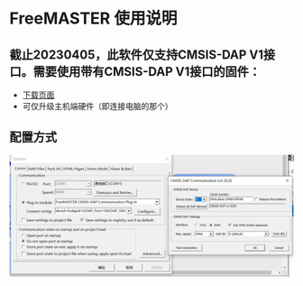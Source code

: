 # FreeMASTER 使用说明
## 截止20230405，此软件仅支持CMSIS-DAP V1接口。需要使用带有CMSIS-DAP V1接口的固件：
  * [下载页面](../update/vllink_basic.md)
  * 可仅升级主机端硬件（即连接电脑的那个）

## 配置方式
![](../_static/picture/freemaster_config.png)
